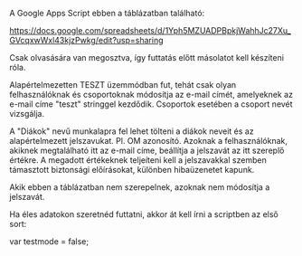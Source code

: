 A Google Apps Script ebben a táblázatban található:

https://docs.google.com/spreadsheets/d/1Yph5MZUADPBpkjWahhJc27Xu_GVcqxwWxl43kjzPwkg/edit?usp=sharing

Csak olvasására van megosztva, így futtatás előtt másolatot kell készíteni róla.

Alapértelmezetten TESZT üzemmódban fut, tehát csak olyan felhasználóknak és csoportoknak módosítja az e-mail címét, amelyeknek az e-mail címe "teszt" stringgel kezdődik.
Csoportok esetében a csoport nevét vizsgálja.

A "Diákok" nevű munkalapra fel lehet tölteni a diákok neveit és az alapértelmezett jelszavukat. Pl. OM azonosító. Azoknak a felhasználóknak, akiknek megtalálható itt az e-mail címe, beállítja a jelszavát az itt szereplő értékre.
A megadott értékeknek teljeíteni kell a jelszavakkal szemben támasztott biztonsági előírásokat, különben hibaüzenetet kapunk.

Akik ebben a táblázatban nem szerepelnek, azoknak nem módosítja a jelszavát.

Ha éles adatokon szeretnéd futtatni, akkor át kell írni a scriptben az első sort:

var testmode = false;

